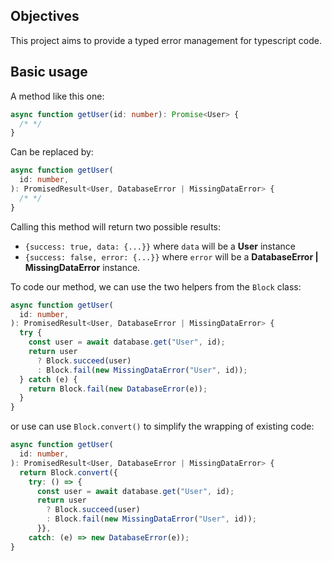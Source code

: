 ## Objectives

This project aims to provide a typed error management for typescript code.

## Basic usage

A method like this one:

```typescript
async function getUser(id: number): Promise<User> {
  /* */
}
```

Can be replaced by:

```typescript
async function getUser(
  id: number,
): PromisedResult<User, DatabaseError | MissingDataError> {
  /* */
}
```

Calling this method will return two possible results:

- `{success: true, data: {...}}` where `data` will be a **User** instance
- `{success: false, error: {...}}` where `error` will be a **DatabaseError | MissingDataError** instance.

To code our method, we can use the two helpers from the `Block` class:

```typescript
async function getUser(
  id: number,
): PromisedResult<User, DatabaseError | MissingDataError> {
  try {
    const user = await database.get("User", id);
    return user
      ? Block.succeed(user)
      : Block.fail(new MissingDataError("User", id));
  } catch (e) {
    return Block.fail(new DatabaseError(e));
  }
}
```

or use can use `Block.convert()` to simplify the wrapping of existing code:

```typescript
async function getUser(
  id: number,
): PromisedResult<User, DatabaseError | MissingDataError> {
  return Block.convert({
    try: () => {
      const user = await database.get("User", id);
      return user
        ? Block.succeed(user)
        : Block.fail(new MissingDataError("User", id));
      }},
    catch: (e) => new DatabaseError(e));
}
```
